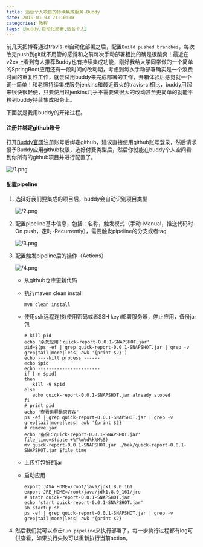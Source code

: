 ```yaml
---
title: 适合个人项目的持续集成服务-Buddy
date: 2019-01-03 21:10:00
categories: 教程
tags: [buddy,自动化部署,适合个人]
---
```


前几天把博客通过travis-ci自动化部署之后，配置`Build pushed branches`，每次改完push到git就不用管的感觉和之前每次手动部署相比的确是很酸爽！最近在v2ex上看到有人推荐Buddy也有持续集成功能，刚好我给大学同学做的一个简单的SpringBoot应用还有一段时间的改动期，考虑到每次手动部署确实是一个浪费时间的重复性工作，就尝试用buddy来完成部署的工作，开箱体验后感觉就一个词--简单！和老牌持续集成服务jenkins和最近很火的travis-ci相比，buddy用起来很快很轻便，只要使用过jenkins几乎不需要做很大的改动甚至更简单的就能平移到buddy持续集成服务上。

下面就是我用buddy的开箱过程。

#### 注册并绑定github账号

打开[Buddy官网](https://app.buddy.works/login)注册账号后绑定github，建议直接使用github账号登录，然后请求授予Buddy应用github权限，选好付费类型后，然后你就能在buddy个人空间看到你所有的github项目并进行配置了。

![/1.png]()



#### 配置pipeline

1. 选择好我们要集成的项目后，buddy会自动识别项目类型

   ![/2.png]()

2. 配置pipeline基本信息，包括：名称，触发模式（手动-Manual，推送代码时-On push，定时-Recurrently），需要触发pipeline的分支或者tag

   ![/3.png]()

3. 配置触发pipeline后的操作（Actions）

   ![/4.png]()

   - 从github仓库更新代码

   - 执行maven clean install

     ```shell
     mvn clean install
     ```

   - 使用ssh远程连接(使用密码或者SSH key)部署服务器，停止应用，备份jar包

     ```shell
     # kill pid
     echo '杀死应用：quick-report-0.0.1-SNAPSHOT.jar'
     pid=$(ps -ef | grep quick-report-0.0.1-SNAPSHOT.jar | grep -v grep|tail|more|less| awk '{print $2}')
     echo ----kill process ------
     echo $pid
     echo -----------------------
     if [-n $pid]
     then
     	kill -9 $pid
     else
     	echo quick-report-0.0.1-SNAPSHOT.jar already stoped
     fi
     # print pid
     echo '查看进程是否存在'
     ps -ef | grep quick-report-0.0.1-SNAPSHOT.jar | grep -v grep|tail|more|less| awk '{print $2}'
     # remove jar
     echo '备份：quick-report-0.0.1-SNAPSHOT.jar'
     file_time=$(date +%Y%m%d%k%M%S)
     mv quick-report-0.0.1-SNAPSHOT.jar ./bak/quick-report-0.0.1-SNAPSHOT.jar_$file_time
     ```

   - 上传打包好的jar

   - 启动应用

     ```shell
     export JAVA_HOME=/root/java/jdk1.8.0_161
     export JRE_HOME=/root/java/jdk1.8.0_161/jre
     # statr quick-report-0.0.1-SNAPSHOT.jar
     echo 'start quick-report-0.0.1-SNAPSHOT.jar'
     sh startup.sh
     ps -ef | grep quick-report-0.0.1-SNAPSHOT.jar | grep -v grep|tail|more|less| awk '{print $2}'
     ```

4. 然后我们就可以点击`Run pipeline`来执行部署了，每一步执行过程都有log可供查看，如果执行失败可以重新执行当前action。
